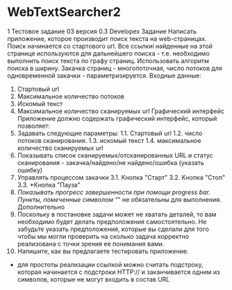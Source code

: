 # WebTextSearcher2

1 Тестовое задание 03 версия 0.3 Developex
Задание
Написать приложение, которое производит поиск текста на web-страницах.
Поиск начинается со стартового url. Все ссылкиi найденные на этой странице используются для дальнейшего поиска - т.е. необходимо выполнить поиск текста по графу страниц. Использовать алгоритм поиска в ширину.
Закачка страниц - многопоточная, число потоков для одновременной закачки - параметризируется.
Входные данные:
1. Стартовый url
2. Максимальное количество потоков
3. Искомый текст
4. Максимальное количество сканируемых url
Графический интерфейс
Приложение должно содержать графический интерфейс, который позволяет:
1. Задавать следующие параметры:
1.1. Стартовый url
1.2. число потоков сканирования.
1.3. искомый текст
1.4. максимальное количество сканируемых url
2. Показывать список сканируемых/отсканированных URL и статус сканирования - закачка/найдено/не найдено/ошибка (указать ошибку)
3. Управлять процессом закачки
3.1. Кнопка "Старт"
3.2. Кнопка "Стоп"
3.3. *Кнопка "Пауза"
4. *Показывать прогресс завершенности при помощи progress bar.
Пункты, помеченные символом “*” не обязательны для выполнения.
Дополнительно
1. Поскольку в постановке задачи может не хватать деталей, то вам необходимо будет делать предположения самостоятельно. Не забудьте указать предположения, которые вы сделали для того чтобы мы могли проверить на сколько задача корректно реализована с точки зрения ее понимания вами.
2. Напишите, как вы предлагаете тестировать приложение.
* для простоты реализации ссылкой можно считать подстроку, которая начинается с подстроки HTTP:// и заканчивается одним из символов, которые не могут входить в состав URL
